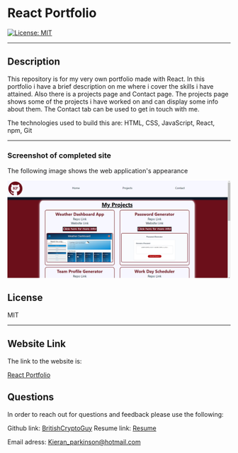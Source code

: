 # React Portfolio

[![License: MIT ](https://img.shields.io/badge/License-MIT-yellow.svg)](https://opensource.org/licenses/MIT)

---

## Description

This repository is for my very own portfolio made with React. In this portfolio i have a brief description on me where i cover the skills i have attained. Also there is a projects page and Contact page. The projects page shows some of the projects i have worked on and can display some info about them. The Contact tab can be used to get in touch with me.

The technologies used to build this are: HTML, CSS, JavaScript, React, npm, Git

---

### Screenshot of completed site

The following image shows the web application's appearance

![The screenshot shows the portfolio site displaying, it is currently on the projects tab and is displaying multiple projects](images/ReactPortfolioScreenshot.png)

## License

MIT

---

## Website Link

The link to the website is:

[React Portfolio](https://britishcryptoguy.github.io/React-Portfolio/)

## Questions

In order to reach out for questions and feedback please use the following:

Github link: [BritishCryptoGuy](https://github.com/BritishCryptoGuy)
Resume link: [Resume](https://docs.google.com/document/d/11whHWES63WwTastXr4Rp6LfrGu3tLgujjfrEpd2smMs/edit?usp=sharing)

Email adress: Kieran_parkinson@hotmail.com
